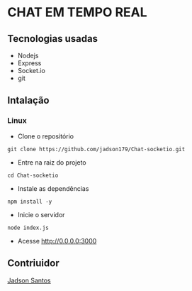# CHAT EM TEMPO REAL

## Tecnologias usadas

- Nodejs
- Express
- Socket.io
- git

## Intalação 

### Linux


- Clone o repositório

`git clone https://github.com/jadson179/Chat-socketio.git`

- Entre na raiz do projeto

`cd Chat-socketio`

- Instale as dependências 

`npm install -y`


- Inicie o servidor

`node index.js`

- Acesse http://0.0.0.0:3000 


## Contriuidor 

[Jadson Santos](https://github.com/jadson179)